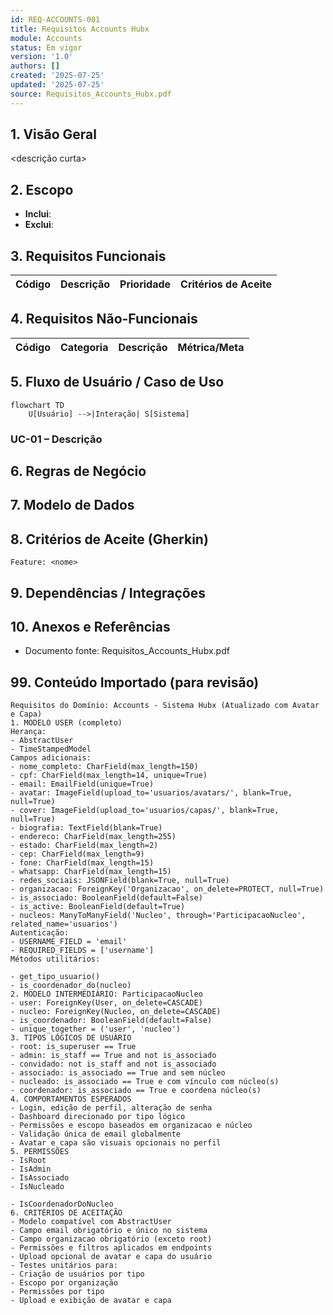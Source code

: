 ```yaml
---
id: REQ-ACCOUNTS-001
title: Requisitos Accounts Hubx
module: Accounts
status: Em vigor
version: '1.0'
authors: []
created: '2025-07-25'
updated: '2025-07-25'
source: Requisitos_Accounts_Hubx.pdf
---
```


## 1. Visão Geral

<descrição curta>

## 2. Escopo
- **Inclui**:
- **Exclui**:

## 3. Requisitos Funcionais
| Código | Descrição | Prioridade | Critérios de Aceite |
|--------|-----------|-----------|---------------------|

## 4. Requisitos Não-Funcionais
| Código | Categoria | Descrição | Métrica/Meta |
|--------|-----------|-----------|--------------|

## 5. Fluxo de Usuário / Caso de Uso
```mermaid
flowchart TD
    U[Usuário] -->|Interação| S[Sistema]
```

### UC-01 – Descrição

## 6. Regras de Negócio

## 7. Modelo de Dados

## 8. Critérios de Aceite (Gherkin)
```gherkin
Feature: <nome>
```

## 9. Dependências / Integrações

## 10. Anexos e Referências
- Documento fonte: Requisitos_Accounts_Hubx.pdf

## 99. Conteúdo Importado (para revisão)

```
Requisitos do Domínio: Accounts - Sistema Hubx (Atualizado com Avatar e Capa)
1. MODELO USER (completo)
Herança:
- AbstractUser
- TimeStampedModel
Campos adicionais:
- nome_completo: CharField(max_length=150)
- cpf: CharField(max_length=14, unique=True)
- email: EmailField(unique=True)
- avatar: ImageField(upload_to='usuarios/avatars/', blank=True, null=True)
- cover: ImageField(upload_to='usuarios/capas/', blank=True, null=True)
- biografia: TextField(blank=True)
- endereco: CharField(max_length=255)
- estado: CharField(max_length=2)
- cep: CharField(max_length=9)
- fone: CharField(max_length=15)
- whatsapp: CharField(max_length=15)
- redes_sociais: JSONField(blank=True, null=True)
- organizacao: ForeignKey('Organizacao', on_delete=PROTECT, null=True)
- is_associado: BooleanField(default=False)
- is_active: BooleanField(default=True)
- nucleos: ManyToManyField('Nucleo', through='ParticipacaoNucleo', related_name='usuarios')
Autenticação:
- USERNAME_FIELD = 'email'
- REQUIRED_FIELDS = ['username']
Métodos utilitários:

- get_tipo_usuario()
- is_coordenador_do(nucleo)
2. MODELO INTERMEDIÁRIO: ParticipacaoNucleo
- user: ForeignKey(User, on_delete=CASCADE)
- nucleo: ForeignKey(Nucleo, on_delete=CASCADE)
- is_coordenador: BooleanField(default=False)
- unique_together = ('user', 'nucleo')
3. TIPOS LÓGICOS DE USUÁRIO
- root: is_superuser == True
- admin: is_staff == True and not is_associado
- convidado: not is_staff and not is_associado
- associado: is_associado == True and sem núcleo
- nucleado: is_associado == True e com vínculo com núcleo(s)
- coordenador: is_associado == True e coordena núcleo(s)
4. COMPORTAMENTOS ESPERADOS
- Login, edição de perfil, alteração de senha
- Dashboard direcionado por tipo lógico
- Permissões e escopo baseados em organizacao e núcleo
- Validação única de email globalmente
- Avatar e capa são visuais opcionais no perfil
5. PERMISSÕES
- IsRoot
- IsAdmin
- IsAssociado
- IsNucleado

- IsCoordenadorDoNucleo
6. CRITÉRIOS DE ACEITAÇÃO
- Modelo compatível com AbstractUser
- Campo email obrigatório e único no sistema
- Campo organizacao obrigatório (exceto root)
- Permissões e filtros aplicados em endpoints
- Upload opcional de avatar e capa do usuário
- Testes unitários para:
- Criação de usuários por tipo
- Escopo por organização
- Permissões por tipo
- Upload e exibição de avatar e capa
```
